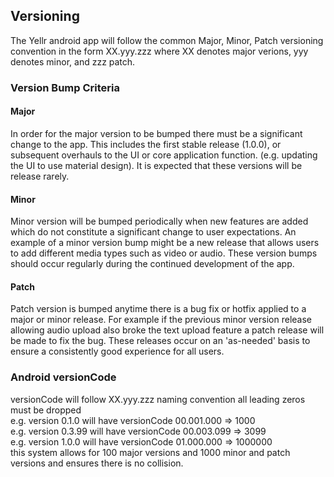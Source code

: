 ## Versioning
The Yellr android app will follow the common Major, Minor, Patch versioning convention
in the form XX.yyy.zzz where XX denotes major verions, yyy denotes minor, and zzz patch.

### Version Bump Criteria
#### Major
In order for the major version to be bumped there must be a significant change to the app.
This includes the first stable release (1.0.0), or subsequent overhauls to the UI or core
application function. (e.g. updating the UI to use material design).  It is expected that
these versions will be release rarely.

#### Minor
Minor version will be bumped periodically when new features are added which do not constitute
a significant change to user expectations.  An example of a minor version bump might be
a new release that allows users to add different media types such as video or audio.  These
version bumps should occur regularly during the continued development of the app.

#### Patch
Patch version is bumped anytime there is a bug fix or hotfix applied to a major or minor
release.  For example if the previous minor version release allowing audio upload also broke
the text upload feature a patch release will be made to fix the bug.  These releases occur on
an 'as-needed' basis to ensure a consistently good experience for all users.

### Android versionCode
versionCode will follow XX.yyy.zzz naming convention
all leading zeros must be dropped  
  e.g. version 0.1.0 will have versionCode 00.001.000 => 1000  
  e.g. version 0.3.99 will have versionCode 00.003.099 => 3099  
  e.g. version 1.0.0 will have versionCode 01.000.000 => 1000000  
this system allows for 100 major versions and 1000 minor and patch versions
and ensures there is no collision.
